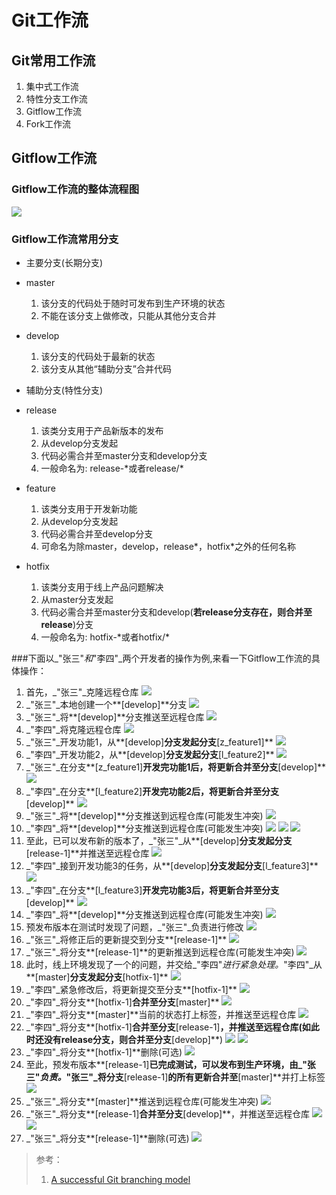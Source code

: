 # Git工作流
## Git常用工作流
1. 集中式工作流
2. 特性分支工作流
3. Gitflow工作流
4. Fork工作流

## Gitflow工作流
### Gitflow工作流的整体流程图
![](pic/gitflow.jpg)

### Gitflow工作流常用分支
* 主要分支(长期分支)
 * master
     1. 该分支的代码处于随时可发布到生产环境的状态
     2. 不能在该分支上做修改，只能从其他分支合并
 * develop
     1. 该分支的代码处于最新的状态
     2. 该分支从其他“辅助分支”合并代码

* 辅助分支(特性分支)
 * release
     1. 该类分支用于产品新版本的发布
     2. 从develop分支发起
     3. 代码必需合并至master分支和develop分支
     4. 一般命名为: release-\*或者release/\*
 * feature
     1. 该类分支用于开发新功能
     2. 从develop分支发起
     3. 代码必需合并至develop分支
     4. 可命名为除master，develop，release*，hotfix*之外的任何名称
 * hotfix
     1. 该类分支用于线上产品问题解决
     2. 从master分支发起
     3. 代码必需合并至master分支和develop(**若release分支存在，则合并至release**)分支
     4. 一般命名为: hotfix-\*或者hotfix/\*

###下面以_"张三"_和_"李四"_两个开发者的操作为例,来看一下Gitflow工作流的具体操作：

 1. 首先，_"张三"_克隆远程仓库
![](pic/clone_repository.jpg)
 2. _"张三"_本地创建一个**[develop]**分支
![](pic/branch_develop.jpg)
 3. _"张三"_将**[develop]**分支推送至远程仓库
![](pic/push_develop_init.jpg)
 4. _"李四"_将克隆远程仓库
![](pic/clone_repository2.jpg)
 5. _"张三"_开发功能1，从**[develop]**分支发起分支**[z_feature1]**
![](pic/z_feature1_init.jpg)
 6. _"李四"_开发功能2，从**[develop]**分支发起分支**[l_feature2]**
![](pic/l_feature2_init.jpg)
 7. _"张三"_在分支**[z_feature1]**开发完功能1后，将更新合并至分支**[develop]**
![](pic/z_feature1_merge.jpg)
 8. _"李四"_在分支**[l_feature2]**开发完功能2后，将更新合并至分支**[develop]**
![](pic/l_feature2_merge.jpg)
 9. _"张三"_将**[develop]**分支推送到远程仓库(可能发生冲突)
![](pic/z_feature1_push.jpg)
 10. _"李四"_将**[develop]**分支推送到远程仓库(可能发生冲突)
![](pic/l_feature2_push1.jpg)
![](pic/l_feature2_push2.jpg)
![](pic/l_feature2_push3.jpg)
 11. 至此，已可以发布新的版本了，_"张三"_从**[develop]**分支发起分支**[release-1]**并推送至远程仓库
![](pic/release1_init.jpg)
 12. _"李四"_接到开发功能3的任务，从**[develop]**分支发起分支**[l_feature3]**
![](pic/l_feature3_init.jpg)
 13. _"李四"_在分支**[l_feature3]**开发完功能3后，将更新合并至分支**[develop]**
![](pic/l_feature3_merge.jpg)
 14. _"李四"_将**[develop]**分支推送到远程仓库(可能发生冲突)
![](pic/l_feature3_push.jpg)
 15. 预发布版本在测试时发现了问题，_"张三"_负责进行修改
![](pic/release1_fix1.jpg)
 16. _"张三"_将修正后的更新提交到分支**[release-1]**
![](pic/release1_fix2.jpg)
 17. _"张三"_将分支**[release-1]**的更新推送到远程仓库(可能发生冲突)
![](pic/release1_fix3.jpg)
 18. 此时，线上环境发现了一个的问题，并交给_"李四"_进行紧急处理。_"李四"_从**[master]**分支发起分支**[hotfix-1]**
![](pic/hotfix1_init.jpg)
 19. _"李四"_紧急修改后，将更新提交至分支**[hotfix-1]**
![](pic/hotfix1_fix1.jpg)
 20. _"李四"_将分支**[hotfix-1]**合并至分支**[master]**
![](pic/hotfix1_fix2.jpg)
 21. _"李四"_将分支**[master]**当前的状态打上标签，并推送至远程仓库
 ![](pic/hotfix1_fix3.jpg)
 22. _"李四"_将分支**[hotfix-1]**合并至分支**[release-1]**，并推送至远程仓库(如此时还没有release分支，则合并至分支**[develop]**)
 ![](pic/hotfix1_fix4.jpg)
 ![](pic/hotfix1_fix5.jpg)
 23. _"李四"_将分支**[hotfix-1]**删除(可选)
 ![](pic/hotfix1_fix6.jpg)
 24. 至此，预发布版本**[release-1]**已完成测试，可以发布到生产环境，由_"张三"_负责。_"张三"_将分支**[release-1]**的所有更新合并至**[master]**并打上标签
![](pic/release1_merge.jpg)
 25. _"张三"_将分支**[master]**推送到远程仓库(可能发生冲突)
![](pic/release1_push.jpg)
 26. _"张三"_将分支**[release-1]**合并至分支**[develop]**，并推送至远程仓库
 ![](pic/release1_merge_develop1.jpg)
 ![](pic/release1_merge_develop2.jpg)
 26. _"张三"_将分支**[release-1]**删除(可选)
 ![](pic/release1_delete.jpg)


> 参考：
> 1. [A successful Git branching model](http://nvie.com/posts/a-successful-git-branching-model/)